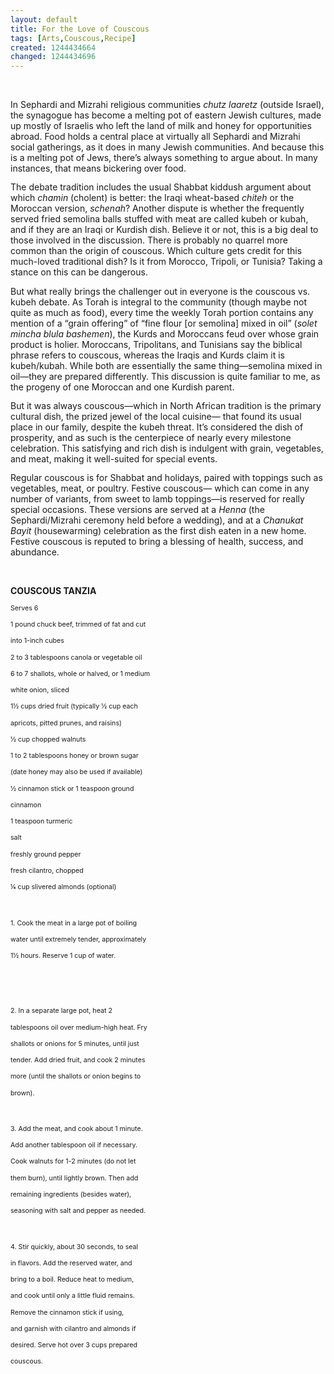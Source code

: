 ```yaml
---
layout: default
title: For the Love of Couscous
tags: [Arts,Couscous,Recipe]
created: 1244434664
changed: 1244434696
---
```

<p>&nbsp;</p>
<div style="margin: 0in 0in 10pt">In Sephardi and Mizrahi religious communities <i>chutz laaretz</i> (outside Israel), the synagogue has become a melting pot of eastern Jewish cultures, made up mostly of Israelis who left the land of milk and honey for opportunities abroad. Food holds a central place at virtually all Sephardi and Mizrahi social gatherings, as it does in many Jewish communities. And because this is a melting pot of Jews, there&rsquo;s always something to argue about. In many instances, that means bickering over food.</div>
<div style="margin: 0in 0in 10pt">The debate tradition includes the usual Shabbat kiddush argument about which <i>chamin</i> (cholent) is better: the Iraqi wheat-based <i>chiteh</i> or the Moroccan version, <i>schenah</i>? Another dispute is whether the frequently served fried semolina balls stuffed with meat are called kubeh or kubah, and if they are an Iraqi or Kurdish dish. Believe it or not, this is a big deal to those involved in the discussion. There is probably no quarrel more common than the origin of couscous. Which culture gets credit for this much-loved traditional dish? Is it from Morocco, Tripoli, or Tunisia? Taking a stance on this can be dangerous.</div>
<div style="margin: 0in 0in 10pt">But what really brings the challenger out in everyone is the couscous vs. kubeh debate. As Torah is integral to the community (though maybe not quite as much as food), every time the weekly Torah portion contains any mention of a &ldquo;grain offering&rdquo; of &ldquo;fine flour [or semolina] mixed in oil&rdquo; (<i>solet mincha blula bashemen</i>), the Kurds and Moroccans feud over whose grain product is holier. Moroccans, Tripolitans, and Tunisians say the biblical phrase refers to couscous, whereas the Iraqis and Kurds claim it is kubeh/kubah. While both are essentially the same thing&mdash;semolina mixed in oil&mdash;they are prepared differently. This discussion is quite familiar to me, as the progeny of one Moroccan and one Kurdish parent.</div>
<div style="margin: 0in 0in 10pt">But it was always couscous&mdash;which in North African tradition is the primary cultural dish, the prized jewel of the local cuisine&mdash; that found its usual place in our family, despite the kubeh threat. It&rsquo;s considered the dish of prosperity, and as such is the centerpiece of nearly every milestone celebration. This satisfying and rich dish is indulgent with grain, vegetables, and meat, making it well-suited for special events.</div>
<div style="margin: 0in 0in 10pt">Regular couscous is for Shabbat and holidays, paired with toppings such as vegetables, meat, or poultry. Festive couscous&mdash; which can come in any number of variants, from sweet to lamb toppings&mdash;is reserved for really special occasions. These versions are served at a <i>Henna</i> (the Sephardi/Mizrahi ceremony held before a wedding), and at a <i>Chanukat Bayit</i> (housewarming) celebration as the first dish eaten in a new home. Festive couscous is reputed to bring a blessing of health, success, and abundance.</div>
<div style="margin: 0in 0in 10pt">&nbsp;</div>
<div style="margin: 0in 0in 10pt">
<p><strong>COUSCOUS TANZIA</strong></p>
<p><span style="line-height: 115%; font-size: 8pt">Serves 6</span></p>
<p><span style="line-height: 115%; font-size: 8pt">1 pound chuck beef, trimmed of fat and cut</span></p>
<p><span style="line-height: 115%; font-size: 8pt">into 1-inch cubes</span></p>
<p><span style="line-height: 115%; font-size: 8pt">2 to 3 tablespoons canola or vegetable oil</span></p>
<p><span style="line-height: 115%; font-size: 8pt">6 to 7 shallots, whole or halved, or 1 medium</span></p>
<p><span style="line-height: 115%; font-size: 8pt">white onion, sliced</span></p>
<p><span style="line-height: 115%; font-size: 8pt">1&frac12; cups dried fruit (typically &frac12; cup each</span></p>
<p><span style="line-height: 115%; font-size: 8pt">apricots, pitted prunes, and raisins)</span></p>
<p><span style="line-height: 115%; font-size: 8pt">&frac12; cup chopped walnuts</span></p>
<p><span style="line-height: 115%; font-size: 8pt">1 to 2 tablespoons honey or brown sugar</span></p>
<p><span style="line-height: 115%; font-size: 8pt">(date honey may also be used if available)</span></p>
<p><span style="line-height: 115%; font-size: 8pt">&frac12; cinnamon stick or 1 teaspoon ground</span></p>
<p><span style="line-height: 115%; font-size: 8pt">cinnamon</span></p>
<p><span style="line-height: 115%; font-size: 8pt">1 teaspoon turmeric</span></p>
<p><span style="line-height: 115%; font-size: 8pt">salt</span></p>
<p><span style="line-height: 115%; font-size: 8pt">freshly ground pepper</span></p>
<p><span style="line-height: 115%; font-size: 8pt">fresh cilantro, chopped</span></p>
<p><span style="line-height: 115%; font-size: 8pt">&frac14; cup slivered almonds (optional)</span></p>
<p>&nbsp;</p>
<p><span style="line-height: 115%; font-size: 8pt">1. Cook the meat in a large pot of boiling</span></p>
<p><span style="line-height: 115%; font-size: 8pt">water until extremely tender, approximately</span></p>
<p><span style="line-height: 115%; font-size: 8pt">1&frac12; hours. Reserve 1 cup of water.</span></p>
<p>&nbsp;</p>
<p>&nbsp;</p>
<p><span style="line-height: 115%; font-size: 8pt">2. In a separate large pot, heat 2</span></p>
<p><span style="line-height: 115%; font-size: 8pt">tablespoons oil over medium-high heat. Fry</span></p>
<p><span style="line-height: 115%; font-size: 8pt">shallots or onions for 5 minutes, until just</span></p>
<p><span style="line-height: 115%; font-size: 8pt">tender. Add dried fruit, and cook 2 minutes</span></p>
<p><span style="line-height: 115%; font-size: 8pt">more (until the shallots or onion begins to</span></p>
<p><span style="line-height: 115%; font-size: 8pt">brown).</span></p>
<p>&nbsp;</p>
<p><span style="line-height: 115%; font-size: 8pt">3. Add the meat, and cook about 1 minute.</span></p>
<p><span style="line-height: 115%; font-size: 8pt">Add another tablespoon oil if necessary.</span></p>
<p><span style="line-height: 115%; font-size: 8pt">Cook walnuts for 1-2 minutes (do not let</span></p>
<p><span style="line-height: 115%; font-size: 8pt">them burn), until lightly brown. Then add</span></p>
<p><span style="line-height: 115%; font-size: 8pt">remaining ingredients (besides water),</span></p>
<p><span style="line-height: 115%; font-size: 8pt">seasoning with salt and pepper as needed.</span></p>
<p>&nbsp;</p>
<p><span style="line-height: 115%; font-size: 8pt">4. Stir quickly, about 30 seconds, to seal</span></p>
<p><span style="line-height: 115%; font-size: 8pt">in flavors. Add the reserved water, and</span></p>
<p><span style="line-height: 115%; font-size: 8pt">bring to a boil. Reduce heat to medium,</span></p>
<p><span style="line-height: 115%; font-size: 8pt">and cook until only a little fluid remains.</span></p>
<p><span style="line-height: 115%; font-size: 8pt">Remove the cinnamon stick if using,</span></p>
<p><span style="line-height: 115%; font-size: 8pt">and garnish with cilantro and almonds if</span></p>
<p><span style="line-height: 115%; font-size: 8pt">desired. Serve hot over 3 cups prepared</span></p>
<p><span style="line-height: 115%; font-size: 8pt">couscous.</span></p>
</div>